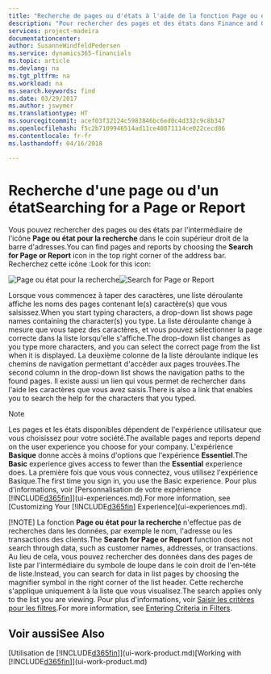 ```yaml
---
title: "Recherche de pages ou d'états à l'aide de la fonction Page ou état pour la recherche| Microsoft Docs"
description: "Pour rechercher des pages et des états dans Finance and Operations, Business edition, vous pouvez utiliser la fonctionnalité Page ou état pour la recherche."
services: project-madeira
documentationcenter: 
author: SusanneWindfeldPedersen
ms.service: dynamics365-financials
ms.topic: article
ms.devlang: na
ms.tgt_pltfrm: na
ms.workload: na
ms.search.keywords: find
ms.date: 03/29/2017
ms.author: jswymer
ms.translationtype: HT
ms.sourcegitcommit: acef03f32124c5983846bc6ed0c4d332c9c8b347
ms.openlocfilehash: f5c2b7109946514ad11ce48071114ce022cecd86
ms.contentlocale: fr-fr
ms.lasthandoff: 04/16/2018

---
```

# <a name="searching-for-a-page-or-report"></a><span data-ttu-id="0adf2-103">Recherche d'une page ou d'un état</span><span class="sxs-lookup"><span data-stu-id="0adf2-103">Searching for a Page or Report</span></span>
<span data-ttu-id="0adf2-104">Vous pouvez rechercher des pages ou des états par l'intermédiaire de l'icône **Page ou état pour la recherche** dans le coin supérieur droit de la barre d'adresses.</span><span class="sxs-lookup"><span data-stu-id="0adf2-104">You can find pages and reports by choosing the **Search for Page or Report** icon in the top right corner of the address bar.</span></span> <span data-ttu-id="0adf2-105">Recherchez cette icône :</span><span class="sxs-lookup"><span data-stu-id="0adf2-105">Look for this icon:</span></span>

<span data-ttu-id="0adf2-106">![Page ou état pour la recherche](media/ui-search/search.png "Page ou état pour la recherche")</span><span class="sxs-lookup"><span data-stu-id="0adf2-106">![Search for Page or Report](media/ui-search/search.png "Search for Page or Report")</span></span>

<span data-ttu-id="0adf2-107">Lorsque vous commencez à taper des caractères, une liste déroulante affiche les noms des pages contenant le(s) caractère(s) que vous saisissez.</span><span class="sxs-lookup"><span data-stu-id="0adf2-107">When you start typing characters, a drop-down list shows page names containing the character(s) you type.</span></span> <span data-ttu-id="0adf2-108">La liste déroulante change à mesure que vous tapez des caractères, et vous pouvez sélectionner la page correcte dans la liste lorsqu'elle s'affiche.</span><span class="sxs-lookup"><span data-stu-id="0adf2-108">The drop-down list changes as you type more characters, and you can select the correct page from the list when it is displayed.</span></span> <span data-ttu-id="0adf2-109">La deuxième colonne de la liste déroulante indique les chemins de navigation permettant d'accéder aux pages trouvées.</span><span class="sxs-lookup"><span data-stu-id="0adf2-109">The second column in the drop-down list shows the navigation paths to the found pages.</span></span> <span data-ttu-id="0adf2-110">Il existe aussi un lien qui vous permet de rechercher dans l'aide les caractères que vous avez saisis.</span><span class="sxs-lookup"><span data-stu-id="0adf2-110">There is also a link that enables you to search the help for the characters that you typed.</span></span>

> [!NOTE]
>   <span data-ttu-id="0adf2-111">Les pages et les états disponibles dépendent de l'expérience utilisateur que vous choisissez pour votre société.</span><span class="sxs-lookup"><span data-stu-id="0adf2-111">The available pages and reports depend on the user experience you choose for your company.</span></span> <span data-ttu-id="0adf2-112">L'expérience **Basique** donne accès à moins d'options que l'expérience **Essentiel**.</span><span class="sxs-lookup"><span data-stu-id="0adf2-112">The **Basic** experience gives access to fewer than the **Essential** experience does.</span></span> <span data-ttu-id="0adf2-113">La première fois que vous vous connectez, vous utilisez l'expérience Basique.</span><span class="sxs-lookup"><span data-stu-id="0adf2-113">The first time you sign in, you use the Basic experience.</span></span> <span data-ttu-id="0adf2-114">Pour plus d'informations, voir [Personnalisation de votre expérience [!INCLUDE[d365fin](includes/d365fin_md.md)]](ui-experiences.md).</span><span class="sxs-lookup"><span data-stu-id="0adf2-114">For more information, see [Customizing Your  [!INCLUDE[d365fin](includes/d365fin_md.md)] Experience](ui-experiences.md).</span></span>
> 
> [!NOTE]
>   <span data-ttu-id="0adf2-115">La fonction **Page ou état pour la recherche** n'effectue pas de recherches dans les données, par exemple le nom, l'adresse ou les transactions des clients.</span><span class="sxs-lookup"><span data-stu-id="0adf2-115">The **Search for Page or Report** function does not search through data, such as customer names, addresses, or transactions.</span></span> <span data-ttu-id="0adf2-116">Au lieu de cela, vous pouvez rechercher des données dans des pages de liste par l'intermédiaire du symbole de loupe dans le coin droit de l'en-tête de liste.</span><span class="sxs-lookup"><span data-stu-id="0adf2-116">Instead, you can search for data in list pages by choosing the magnifier symbol in the right corner of the list header.</span></span> <span data-ttu-id="0adf2-117">Cette recherche s'applique uniquement à la liste que vous visualisez.</span><span class="sxs-lookup"><span data-stu-id="0adf2-117">The search applies only to the list you are viewing.</span></span> <span data-ttu-id="0adf2-118">Pour plus d'informations, voir [Saisir les critères pour les filtres](ui-enter-criteria-filters.md).</span><span class="sxs-lookup"><span data-stu-id="0adf2-118">For more information, see [Entering Criteria in Filters](ui-enter-criteria-filters.md).</span></span>

## <a name="see-also"></a><span data-ttu-id="0adf2-119">Voir aussi</span><span class="sxs-lookup"><span data-stu-id="0adf2-119">See Also</span></span>
<span data-ttu-id="0adf2-120">[Utilisation de [!INCLUDE[d365fin](includes/d365fin_md.md)]](ui-work-product.md)</span><span class="sxs-lookup"><span data-stu-id="0adf2-120">[Working with [!INCLUDE[d365fin](includes/d365fin_md.md)]](ui-work-product.md)</span></span>

